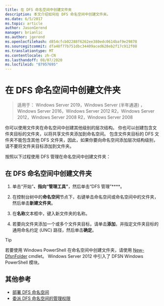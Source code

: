 ```yaml
---
title: 在 DFS 命名空间中创建文件夹
description: 本文介绍如何在 DFS 命名空间中创建文件夹。
ms.date: 6/5/2017
ms.topic: article
author: JasonGerend
manager: brianlic
ms.author: jgerend
ms.openlocfilehash: d854cfcb02288f6262ee380edc0614baf9e29878
ms.sourcegitcommit: dfa48f77b751dbc34409aced628eb2f17c912f08
ms.translationtype: MT
ms.contentlocale: zh-CN
ms.lasthandoff: 08/07/2020
ms.locfileid: "87957695"
---
```

# <a name="create-a-folder-in-a-dfs-namespace"></a>在 DFS 命名空间中创建文件夹

> 适用于： Windows Server 2019，Windows Server (半年通道) ，Windows Server 2016，Windows Server 2012 R2，Windows Server 2012，Windows Server 2008 R2，Windows Server 2008

你可以使用文件夹在命名空间中创建其他级别的层次结构。 你也可以创建包含文件夹目标的文件夹，以将共享文件夹添加到命名空间。 包含文件夹目标的 DFS 文件夹不能包含其他 DFS 文件夹，因此，如果你要向命名空间添加层次结构级别，请不要将文件夹目标添加到文件夹。

按照以下过程使用 DFS 管理在命名空间中创建文件夹：

## <a name="to-create-a-folder-in-a-dfs-namespace"></a>在 DFS 命名空间中创建文件夹

1.  单击“开始”****、指向“管理工具”****，然后单击“DFS 管理”****。

2.  在控制台树中的**命名空间**节点下，右键单击命名空间或命名空间中的文件夹，然后单击**新建文件夹**。

3.  在**名称**文本框中，键入新文件夹的名称。

4.  若要向文件夹添加一个或多个文件夹目标，请单击**添加**，并指定文件夹目标的通用命名约定 (UNC) 路径，然后单击**确定**。


> [!TIP]
> 若要使用 Windows PowerShell 在命名空间中创建文件夹，请使用 [New-DfsnFolder](/powershell/module/dfsn/new-dfsnfolder) cmdlet。 Windows Server 2012 中引入了 DFSN Windows PowerShell 模块。


## <a name="additional-references"></a>其他参考

-   [部署 DFS 命名空间](deploying-dfs-namespaces.md)
-   [委派 DFS 命名空间的管理权限](delegate-management-permissions-for-dfs-namespaces.md)
